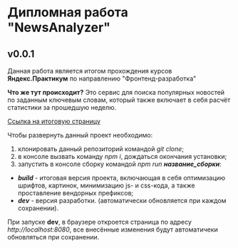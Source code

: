 # Дипломная работа "NewsAnalyzer"
## v0.0.1

Данная работа является итогом прохождения курсов **Яндекс.Практикум** по направлению "Фронтенд-разработка"

**Что же тут происходит?** Это сервис для поиска популярных новостей по заданным ключевым словам, который также включает в себя расчёт статистики за прошедшую неделю.

[Ссылка на итоговую страницу](https://lenkaptichka.github.io/NewsAnalyzer/)

Чтобы развернуть данный проект необходимо:
1. клонировать данный репозиторий командой *git clone*;
2. в консоле вызвать команду *npm i*, дождаться окончания установки;
3. запустить в консоле сборку командой *npm run* ***название_сборки***:
- ***build*** - итоговая версия проекта, включающая в себя оптимизацию шрифтов, картинок, минимизацию js- и css-кода, а также проставление вендорных префиксов;
- ***dev*** - версия разработки. (автоматически обновляется при каждом сохранении).

При запуске **dev**, в браузере откроется страница по адресу *http://localhost:8080*, все внесённые изменения будут автоматичеки обновляться при сохранении.
